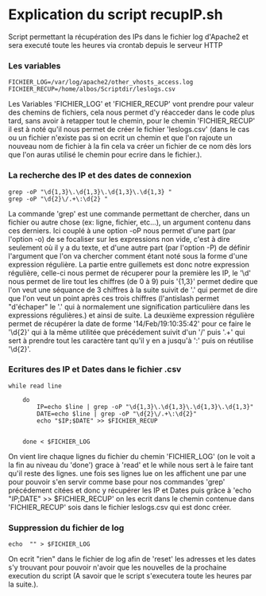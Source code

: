 # Explication du script recupIP.sh

Script permettant la récupération des IPs dans le fichier log d'Apache2 et sera executé toute les heures via crontab depuis le serveur
HTTP

### Les variables

	FICHIER_LOG=/var/log/apache2/other_vhosts_access.log
	FICHIER_RECUP=/home/albos/Scriptdir/leslogs.csv

Les Variables 'FICHIER_LOG' et 'FICHIER_RECUP' vont prendre pour valeur des chemins de fichiers, 
cela nous permet d'y réacceder dans le code plus tard, sans avoir à retapper tout le chemin, pour le chemin 'FICHIER_RECUP'
il est à noté qu'il nous permet de créer le fichier 'leslogs.csv' (dans le cas ou un fichier n'existe pas si on ecrit un chemin
et que l'on rajoute un nouveau nom de fichier à la fin cela va créer un fichier de ce nom dès lors que l'on auras utilisé 
le chemin pour ecrire dans le fichier.).

### La recherche des IP et des dates de connexion

	grep -oP "\d{1,3}\.\d{1,3}\.\d{1,3}\.\d{1,3} "
	grep -oP "\d{2}\/.+\:\d{2} "
	
La commande 'grep' est une commande permettant de chercher, dans un fichier ou autre chose (ex: ligne, fichier, etc...), 
un argument contenu dans ces derniers. Ici couplé à une option -oP nous permet d'une part (par l'option -o) de se focaliser sur les
expressions non vide, c'est à dire seulement où il y a du texte, et d'une autre part (par l'option -P) de définir l'argument que l'on 
va chercher comment étant noté sous la forme d'une expression régulière. La partie entre guillemets est donc notre expression régulière,
celle-ci nous permet de récuperer pour la première les IP, le '\d' nous permet de lire tout les chiffres (de 0 à 9) puis '{1,3}'
permet dedire que l'on veut une séquance de 3 chiffres à la suite suivit de '\.' qui permet de dire que l'on veut un point
après ces trois chiffres (l'antislash permet "d'échaper" le '.' qui à normalement une signification particulière dans 
les expressions régulières.) et ainsi de suite. La deuxième expression régulière permet de récupérer la date de forme
'14/Feb/19:10:35:42' pour ce faire le '\d{2}' qui à la même utilitée que précédement suivit d'un '/' puis '.+' qui sert à prendre tout
les caractère tant qu'il y en a jusqu'à ':' puis on réutilise '\d{2}'.

### Ecritures des IP et Dates dans le fichier .csv

	while read line

		do
			IP=echo $line | grep -oP "\d{1,3}\.\d{1,3}\.\d{1,3}\.\d{1,3}"
			DATE=echo $line | grep -oP "\d{2}\/.+\:\d{2}"
			echo "$IP;$DATE" >> $FICHIER_RECUP


		done < $FICHIER_LOG
		
On vient lire chaque lignes du fichier du chemin 'FICHIER_LOG' (on le voit a la fin au niveau du 'done') grace à 'read' et le while nous
sert à le faire tant qu'il reste des lignes. une fois ses lignes lue on les affichent une par une pour pouvoir s'en servir comme base
pour nos commandes 'grep' précédement citées et donc y récupérer les IP et Dates puis grâce à 'echo "$IP;$DATE" >> $FICHIER_RECUP' on les
ecrit dans le chemin contenue dans 'FICHIER_RECUP' sois dans le fichier leslogs.csv qui est donc créer.

### Suppression du fichier de log

	echo  "" > $FICHIER_LOG

On ecrit "rien" dans le fichier de log afin de 'reset' les adresses et les dates s'y trouvant pour pouvoir n'avoir que les nouvelles de la prochaine execution du script (A savoir que le script s'executera toute les heures par la suite.).
